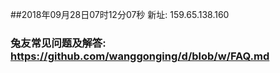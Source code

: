 ##2018年09月28日07时12分07秒 新址: 159.65.138.160
### 兔友常见问题及解答: https://github.com/wanggonging/d/blob/w/FAQ.md
